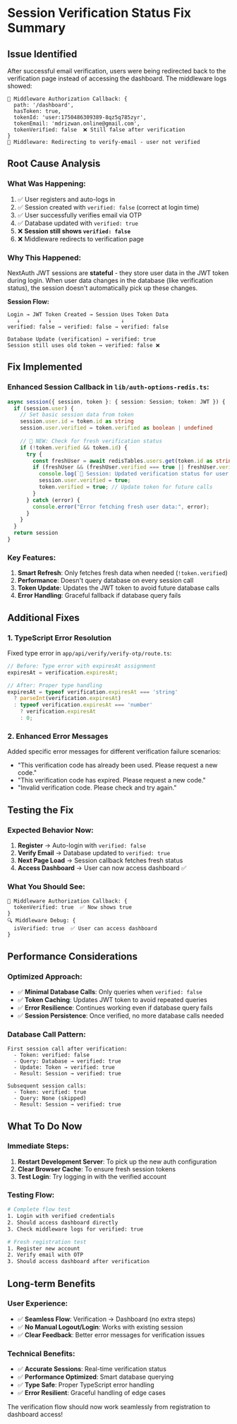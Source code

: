 # Session Verification Status Fix Summary

## Issue Identified

After successful email verification, users were being redirected back to the verification page instead of accessing the dashboard. The middleware logs showed:

```
🔑 Middleware Authorization Callback: {
  path: '/dashboard',
  hasToken: true,
  tokenId: 'user:1750486309389-8qz5q785zyr',
  tokenEmail: 'mdrizwan.online@gmail.com',
  tokenVerified: false  ❌ Still false after verification
}
📧 Middleware: Redirecting to verify-email - user not verified
```

## Root Cause Analysis

### What Was Happening:
1. ✅ User registers and auto-logs in
2. ✅ Session created with `verified: false` (correct at login time)
3. ✅ User successfully verifies email via OTP
4. ✅ Database updated with `verified: true`
5. ❌ **Session still shows `verified: false`**
6. ❌ Middleware redirects to verification page

### Why This Happened:
NextAuth JWT sessions are **stateful** - they store user data in the JWT token during login. When user data changes in the database (like verification status), the session doesn't automatically pick up these changes.

**Session Flow:**
```
Login → JWT Token Created → Session Uses Token Data
   ↓         ↓                      ↓
verified: false → verified: false → verified: false
   
Database Update (verification) → verified: true
Session still uses old token → verified: false ❌
```

## Fix Implemented

### Enhanced Session Callback in `lib/auth-options-redis.ts`:

```typescript
async session({ session, token }: { session: Session; token: JWT }) {
  if (session.user) {
    // Set basic session data from token
    session.user.id = token.id as string
    session.user.verified = token.verified as boolean | undefined
    
    // 🔄 NEW: Check for fresh verification status
    if (!token.verified && token.id) {
      try {
        const freshUser = await redisTables.users.get(token.id as string);
        if (freshUser && (freshUser.verified === true || freshUser.verified === 'true')) {
          console.log(`🔄 Session: Updated verification status for user ${token.id}`);
          session.user.verified = true;
          token.verified = true; // Update token for future calls
        }
      } catch (error) {
        console.error("Error fetching fresh user data:", error);
      }
    }
  }
  return session
}
```

### Key Features:
1. **Smart Refresh**: Only fetches fresh data when needed (`!token.verified`)
2. **Performance**: Doesn't query database on every session call
3. **Token Update**: Updates the JWT token to avoid future database calls
4. **Error Handling**: Graceful fallback if database query fails

## Additional Fixes

### 1. TypeScript Error Resolution
Fixed type error in `app/api/verify/verify-otp/route.ts`:
```typescript
// Before: Type error with expiresAt assignment
expiresAt = verification.expiresAt;

// After: Proper type handling
expiresAt = typeof verification.expiresAt === 'string' 
  ? parseInt(verification.expiresAt) 
  : typeof verification.expiresAt === 'number'
    ? verification.expiresAt
    : 0;
```

### 2. Enhanced Error Messages
Added specific error messages for different verification failure scenarios:
- "This verification code has already been used. Please request a new code."
- "This verification code has expired. Please request a new code."
- "Invalid verification code. Please check and try again."

## Testing the Fix

### Expected Behavior Now:
1. **Register** → Auto-login with `verified: false`
2. **Verify Email** → Database updated to `verified: true`
3. **Next Page Load** → Session callback fetches fresh status
4. **Access Dashboard** → User can now access dashboard ✅

### What You Should See:
```
🔑 Middleware Authorization Callback: {
  tokenVerified: true  ✅ Now shows true
}
🔍 Middleware Debug: {
  isVerified: true  ✅ User can access dashboard
}
```

## Performance Considerations

### Optimized Approach:
- ✅ **Minimal Database Calls**: Only queries when `verified: false`
- ✅ **Token Caching**: Updates JWT token to avoid repeated queries
- ✅ **Error Resilience**: Continues working even if database query fails
- ✅ **Session Persistence**: Once verified, no more database calls needed

### Database Call Pattern:
```
First session call after verification:
  - Token: verified: false
  - Query: Database → verified: true
  - Update: Token → verified: true
  - Result: Session → verified: true

Subsequent session calls:
  - Token: verified: true
  - Query: None (skipped)
  - Result: Session → verified: true
```

## What To Do Now

### Immediate Steps:
1. **Restart Development Server**: To pick up the new auth configuration
2. **Clear Browser Cache**: To ensure fresh session tokens
3. **Test Login**: Try logging in with the verified account

### Testing Flow:
```bash
# Complete flow test
1. Login with verified credentials
2. Should access dashboard directly
3. Check middleware logs for verified: true

# Fresh registration test  
1. Register new account
2. Verify email with OTP
3. Should access dashboard after verification
```

## Long-term Benefits

### User Experience:
- ✅ **Seamless Flow**: Verification → Dashboard (no extra steps)
- ✅ **No Manual Logout/Login**: Works with existing session
- ✅ **Clear Feedback**: Better error messages for verification issues

### Technical Benefits:
- ✅ **Accurate Sessions**: Real-time verification status
- ✅ **Performance Optimized**: Smart database querying
- ✅ **Type Safe**: Proper TypeScript error handling
- ✅ **Error Resilient**: Graceful handling of edge cases

The verification flow should now work seamlessly from registration to dashboard access!
